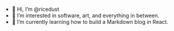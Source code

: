 - 👋 Hi, I’m @ricedust
- 👀 I’m interested in software, art, and everything in between.
- 🌱 I’m currently learning how to build a Markdown blog in React.
<!--
- 💞️ I’m looking to collaborate on 
- 📫 How to reach me ...
-->
<!---
ricedust/ricedust is a ✨ special ✨ repository because its `README.md` (this file) appears on your GitHub profile.
You can click the Preview link to take a look at your changes.
--->
